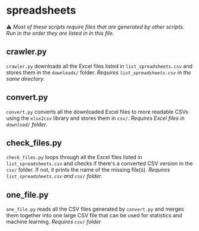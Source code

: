 # spreadsheets

:warning: *Most of these scripts require files that are generated by other scripts. Run in the order they are listed in in this file.*

## crawler.py
`crawler.py` downloads all the Excel files listed in `list_spreadsheets.csv` and stores them in the `downloads/` folder. *Requires `list_spreadsheets.csv` in the same directory.*

## convert.py
`convert.py` converts all the downloaded Excel files to more readable CSVs using the `xlsx2csv` library and stores them in `csv/`. *Requires Excel files in `download/` folder.*

## check_files.py
`check_files.py` loops through all the Excel files listed in `list_spreadsheets.csv` and checks if there's a converted CSV version in the `csv/` folder. If not, it prints the name of the missing file(s). *Requires `list_spreadsheets.csv` and `csv/` folder.*

## one_file.py
`one_file.py` reads all the CSV files generated by `convert.py` and merges them together into one large CSV file that can be used for statistics and machine learning. *Requires `csv/` folder*